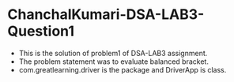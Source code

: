 # ChanchalKumari-DSA-LAB3-Question1
* This is the solution of problem1 of DSA-LAB3 assignment.
* The problem statement was to evaluate balanced bracket.
* com.greatlearning.driver is the package and DriverApp is class.
